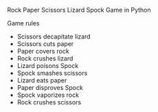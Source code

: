 Rock Paper Scissors Lizard Spock Game in Python

Game rules
- Scissors decapitate lizard
- Scissors cuts paper
- Paper covers rock
- Rock crushes lizard
- Lizard poisons Spock
- Spock smashes scissors
- Lizard eats paper
- Paper disproves Spock
- Spock vaporizes rock
- Rock crushes scissors



